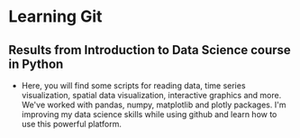 # Learning Git

## Results from Introduction to Data Science course in Python

- Here, you will find some scripts for reading data, time series visualization, spatial data visualization, interactive graphics and more. We've worked with pandas, numpy, matplotlib and plotly packages. I'm improving my data science skills while using github and learn how to use this powerful platform.


